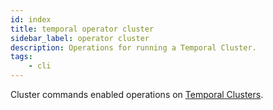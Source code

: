 ```yaml
---
id: index
title: temporal operator cluster
sidebar_label: operator cluster
description: Operations for running a Temporal Cluster.
tags:
	- cli
---
```


Cluster commands enabled operations on [Temporal Clusters](/concepts/what-is-a-cluster).

